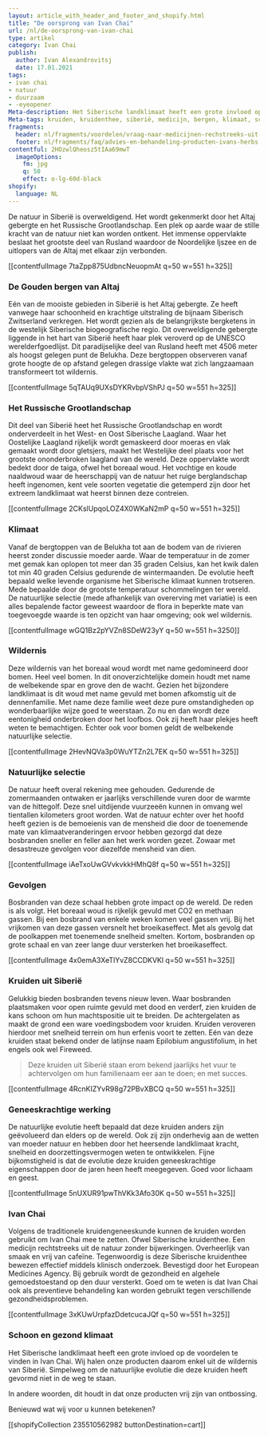 ```yaml
---
layout: article_with_header_and_footer_and_shopify.html
title: "De oorsprong van Ivan Chai"
url: /nl/de-oorsprong-van-ivan-chai
type: artikel
category: Ivan Chai
publish:
  author: Ivan Alexandrovitsj
  date: 17.01.2021
tags:
- ivan chai
- natuur
- duurzaam
- -eyeopener
Meta-description: Het Siberische landklimaat heeft een grote invloed op de voordelen te vinden in Ivan Chai. Wij halen onze producten daarom enkel uit de wildernis van Siberië. Simpelweg om de natuurlijke evolutie die deze kruiden hebben gevormd niet in de weg te staan. Benieuwd naar de inzichten?
Meta-tags: kruiden, kruidenthee, siberië, medicijn, bergen, klimaat, schoon, natuur, rusland, bomen, spar, den, tiaga, gezondheid, evolutie, wildernis, Altaj, fireweed, ivan chai, epilobium angustifolium
fragments:
  header: nl/fragments/voordelen/vraag-naar-medicijnen-rechstreeks-uit-de-natuur
  footer: nl/fragments/faq/advies-en-behandeling-producten-ivans-herbs
contentful: 2HOzwlQheosz5tIAa69mwT
  imageOptions:
    fm: jpg
    q: 50
    effect: o-lg-60d-black
shopify:
  language: NL
---
```

De natuur in Siberië is overweldigend. Het wordt gekenmerkt door het Altaj gebergte en het Russische Grootlandschap. Een plek op aarde waar de stille kracht van de natuur niet kan worden ontkent. Het immense oppervlakte beslaat het grootste deel van Rusland waardoor de Noordelijke Ijszee en de uitlopers van de Altaj met elkaar zijn verbonden.

[[contentfulImage 7taZpp875UdbncNeuopmAt q=50 w=551 h=325]]

### De Gouden bergen van Altaj
Eén van de mooiste gebieden in Siberië is het Altaj gebergte. Ze heeft vanwege haar schoonheid en krachtige uitstraling de bijnaam Siberisch Zwitserland verkregen. Het wordt gezien als de belangrijkste bergketens in de westelijk Siberische biogeografische regio. Dit overweldigende gebergte liggende in het hart van Siberië heeft haar plek veroverd op de UNESCO werelderfgoedlijst. Dit paradijselijke deel van Rusland heeft met 4506 meter als hoogst gelegen punt de Belukha. Deze bergtoppen observeren vanaf grote hoogte de op afstand gelegen drassige vlakte wat zich langzaamaan transformeert tot wildernis.

[[contentfulImage 5qTAUq9UXsDYKRvbpVShPJ q=50 w=551 h=325]]

### Het Russische Grootlandschap
Dit deel van Siberië heet het Russische Grootlandschap en wordt onderverdeelt in het West- en Oost Siberische Laagland. Waar het Oostelijke Laagland rijkelijk wordt gemaskeerd door moeras en vlak gemaakt wordt door gletsjers, maakt het Westelijke deel plaats voor het grootste ononderbroken laagland van de wereld. Deze oppervlakte wordt bedekt door de taiga, ofwel het boreaal woud. Het vochtige en koude naaldwoud waar de heerschappij van de natuur het ruige berglandschap heeft ingenomen, kent vele soorten vegetatie die getemperd zijn door het extreem landklimaat wat heerst binnen deze contreien.

[[contentfulImage 2CKslUpqoLOZ4X0WKaN2mP q=50 w=551 h=325]]

### Klimaat
Vanaf de bergtoppen van de Belukha tot aan de bodem van de rivieren heerst zonder discussie moeder aarde. Waar de temperatuur in de zomer met gemak kan oplopen tot meer dan 35 graden Celsius, kan het kwik dalen tot min 40 graden Celsius gedurende de wintermaanden. De evolutie heeft bepaald welke levende organisme het Siberische klimaat kunnen trotseren. Mede bepaalde door de grootste temperatuur schommelingen ter wereld. De natuurlijke selectie (mede afhankelijk van overerving met variatie) is een alles bepalende factor geweest waardoor de flora in beperkte mate van toegevoegde waarde is ten opzicht van haar omgeving; ook wel wildernis.

[[contentfulImage wGQ1Bz2pYVZn8SDeW23yY q=50 w=551 h=3250]]

### Wildernis
Deze wildernis van het boreaal woud wordt met name gedomineerd door bomen. Heel veel bomen. In dit onoverzichtelijke domein houdt met name de welbekende spar en grove den de wacht. Gezien het bijzondere landklimaat is dit woud met name gevuld met bomen afkomstig uit de dennenfamilie. Met name deze familie weet deze pure omstandigheden op wonderbaarlijke wijze goed te weerstaan. Zo nu en dan wordt deze eentonigheid onderbroken door het loofbos. Ook zij heeft haar plekjes heeft weten te bemachtigen. Echter ook voor bomen geldt de welbekende natuurlijke selectie.

[[contentfulImage 2HevNQVa3p0WuYTZn2L7EK q=50 w=551 h=325]]

### Natuurlijke selectie
De natuur heeft overal rekening mee gehouden. Gedurende de zomermaanden ontwaken er jaarlijks verschillende vuren door de warmte van de hittegolf. Deze snel uitdijende vuurzeeën kunnen in omvang wel tientallen kilometers groot worden. Wat de natuur echter over het hoofd heeft gezien is de bemoeienis van de mensheid die door de toenemende mate van klimaatveranderingen ervoor hebben gezorgd dat deze bosbranden sneller en feller aan het werk worden gezet. Zowaar met desastreuze gevolgen voor diezelfde mensheid van dien.

[[contentfulImage iAeTxoUwGVvkvkkHMhQ8f q=50 w=551 h=325]]

### Gevolgen
Bosbranden van deze schaal hebben grote impact op de wereld. De reden is als volgt. Het boreaal woud is rijkelijk gevuld met CO2 en methaan gassen. Bij een bosbrand van enkele weken komen veel gassen vrij. Bij het vrijkomen van deze gassen versnelt het broeikaseffect. Met als gevolg dat de poolkappen met toenemende snelheid smelten. Kortom, bosbranden op grote schaal en van zeer lange duur versterken het broeikaseffect.

[[contentfulImage 4x0emA3XeTlYvZ8CCDKVKl q=50 w=551 h=325]]

### Kruiden uit Siberië
Gelukkig bieden bosbranden tevens nieuw leven. Waar bosbranden plaatsmaken voor open ruimte gevuld met dood en verderf, zien kruiden de kans schoon om hun machtspositie uit te breiden. De achtergelaten as maakt de grond een ware voedingsbodem voor kruiden. Kruiden veroveren hierdoor met snelheid terrein om hun erfenis voort te zetten. Eén van deze kruiden staat bekend onder de latijnse naam Epilobium angustifolium, in het engels ook wel Fireweed.

> Deze kruiden uit Siberië staan erom bekend jaarlijks het vuur te achtervolgen om hun familienaam eer aan te doen; en met succes.

[[contentfulImage 4RcnKIZYvR98g72PBvXBCQ q=50 w=551 h=325]]

### Geneeskrachtige werking
De natuurlijke evolutie heeft bepaald dat deze kruiden anders zijn geëvolueerd dan elders op de wereld. Ook zij zijn onderhevig aan de wetten van moeder natuur en hebben door het heersende landklimaat kracht, snelheid en doorzettingsvermogen weten te ontwikkelen. Fijne bijkomstigheid is dat de evolutie deze kruiden geneeskrachtige eigenschappen door de jaren heen heeft meegegeven. Goed voor lichaam en geest.

[[contentfulImage 5nUXUR91pwThVKk3Afo30K q=50 w=551 h=325]]

### Ivan Chai
Volgens de traditionele kruidengeneeskunde kunnen de kruiden worden gebruikt om Ivan Chai mee te zetten. Ofwel Siberische kruidenthee. Een medicijn rechtstreeks uit de natuur zonder bijwerkingen. Overheerlijk van smaak en vrij van cafeïne. Tegenwoordig is deze Siberische kruidenthee bewezen effectief middels klinisch onderzoek. Bevestigd door het European Medicines Agency. Bij gebruik wordt de gezondheid en algehele gemoedstoestand op den duur versterkt. Goed om te weten is dat Ivan Chai ook als preventieve behandeling kan worden gebruikt tegen verschillende gezondheidsproblemen.

[[contentfulImage 3xKUwUrpfazDdetcucaJQf q=50 w=551 h=325]]

### Schoon en gezond klimaat
Het Siberische landklimaat heeft een grote invloed op de voordelen te vinden in Ivan Chai. Wij halen onze producten daarom enkel uit de wildernis van Siberië. Simpelweg om de natuurlijke evolutie die deze kruiden heeft gevormd niet in de weg te staan.

In andere woorden, dit houdt in dat onze producten vrij zijn van ontbossing.

Benieuwd wat wij voor u kunnen betekenen?

[[shopifyCollection 235510562982 buttonDestination=cart]]
